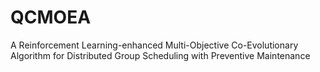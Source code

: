 # QCMOEA
A Reinforcement Learning-enhanced Multi-Objective Co-Evolutionary Algorithm for Distributed Group Scheduling with Preventive Maintenance 
